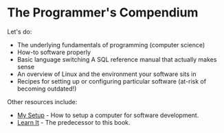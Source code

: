 # The Programmer's Compendium

Let's do:

* The underlying fundamentals of programming \(computer science\)
* How-to software properly
* Basic language switching
  A SQL reference manual that actually makes sense
* An overview of Linux and the environment your software sits in
* Recipes for setting up or configuring particular software \(at-risk of becoming outdated!\)

Other resources include:

* [My Setup](https://github.com/QasimK/my-setup "How to setup a computer for software development") - How to setup a computer for software development.
* [Learn It](https://github.com/QasimK/learn-it) - The predecessor to this book.



